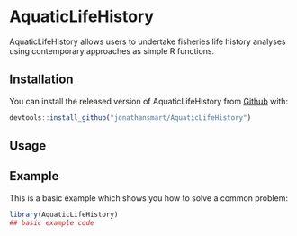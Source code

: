 # AquaticLifeHistory

<!-- badges: start -->
<!-- badges: end -->

AquaticLifeHistory allows users to undertake fisheries life history analyses using contemporary approaches as simple R functions.

## Installation

You can install the released version of AquaticLifeHistory from [Github](https://github.com/jonathansmart/AquaticLifeHistory) with:

``` r
devtools::install_github("jonathansmart/AquaticLifeHistory")
```
## Usage


## Example

This is a basic example which shows you how to solve a common problem:

``` r
library(AquaticLifeHistory)
## basic example code
```

